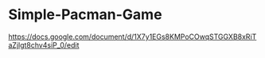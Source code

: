 # Simple-Pacman-Game
https://docs.google.com/document/d/1X7y1EGs8KMPoCOwqSTGGXB8xRiTaZjlgt8chv4siP_0/edit
